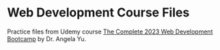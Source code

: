 # Web Development Course Files

Practice files from Udemy course [The Complete 2023 Web Development Bootcamp](https://www.udemy.com/share/1013gG3@EcsjI1VqOYEPau68xKNS4mZTK4j3vYbjYWWqSgo4_8cj2Ru3QEUHwEXn2JYXJzpmrQ==/) by Dr. Angela Yu.
